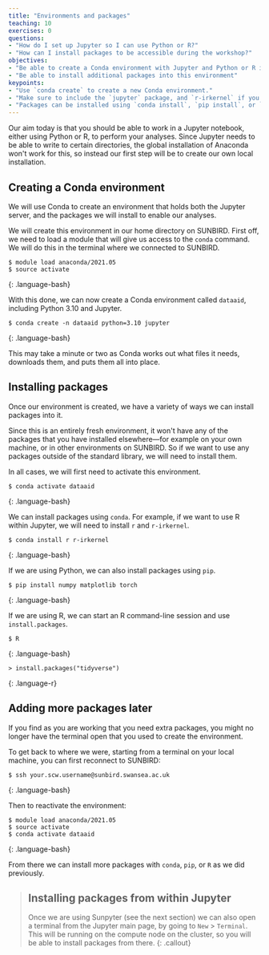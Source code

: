 ```yaml
---
title: "Environments and packages"
teaching: 10
exercises: 0
questions:
- "How do I set up Jupyter so I can use Python or R?"
- "How can I install packages to be accessible during the workshop?"
objectives:
- "Be able to create a Conda environment with Jupyter and Python or R installed"
- "Be able to install additional packages into this environment"
keypoints:
- "Use `conda create` to create a new Conda environment."
- "Make sure to include the `jupyter` package, and `r-irkernel` if you want to use R."
- "Packages can be installed using `conda install`, `pip install`, or `install.packages` in R."
---
```


Our aim today is that you should be able to work in a Jupyter notebook,
either using Python or R,
to perform your analyses.
Since Jupyter needs to be able to write to certain directories,
the global installation of Anaconda won't work for this,
so instead our first step will be to create our own local installation.

## Creating a Conda environment

We will use Conda to create an environment that holds both the Jupyter server,
and the packages we will install to enable our analyses.

We will create this environment in our home directory on SUNBIRD.
First off,
we need to load a module that will give us access to the `conda` command.
We will do this in the terminal where we connected to SUNBIRD.

~~~
$ module load anaconda/2021.05
$ source activate
~~~
{: .language-bash}

With this done,
we can now create a Conda environment called `dataaid`,
including Python 3.10 and Jupyter.

~~~
$ conda create -n dataaid python=3.10 jupyter
~~~
{: .language-bash}

This may take a minute or two as Conda works out what files it needs,
downloads them,
and puts them all into place.

## Installing packages

Once our environment is created,
we have a variety of ways we can install packages into it.

Since this is an entirely fresh environment,
it won't have any of the packages that you have installed elsewhere&mdash;for
example on your own machine,
or in other environments on SUNBIRD.
So if we want to use any packages outside of the standard library,
we will need to install them.

In all cases,
we will first need to activate this environment.

~~~
$ conda activate dataaid
~~~
{: .language-bash}

We can install packages using `conda`.
For example,
if we want to use R within Jupyter,
we will need to install `r` and `r-irkernel`.

~~~
$ conda install r r-irkernel
~~~
{: .language-bash}

If we are using Python,
we can also install packages using `pip`.

~~~
$ pip install numpy matplotlib torch
~~~
{: .language-bash}

If we are using R,
we can start an R command-line session and use `install.packages`.

~~~
$ R
~~~
{: .language-bash}

~~~
> install.packages("tidyverse")
~~~
{: .language-r}


## Adding more packages later

If you find as you are working that you need extra packages,
you might no longer have the terminal open that you used to create the environment.

To get back to where we were,
starting from a terminal on your local machine,
you can first reconnect to SUNBIRD:

~~~
$ ssh your.scw.username@sunbird.swansea.ac.uk
~~~
{: .language-bash}

Then to reactivate the environment:

~~~
$ module load anaconda/2021.05
$ source activate
$ conda activate dataaid
~~~
{: .language-bash}

From there we can install more packages with `conda`, `pip`, or `R`
as we did previously.

> ## Installing packages from within Jupyter
>
> Once we are using Sunpyter
> (see the next section)
> we can also open a terminal from the Jupyter main page,
> by going to `New` > `Terminal`.
> This will be running on the compute node on the cluster,
> so you will be able to install packages from there.
{: .callout}
